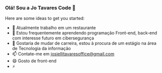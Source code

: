 ### Olá! Sou a Jo Tavares Code 👋


Here are some ideas to get you started:

- 🔭 Atualmente trabalho em um restaurante
- 🌱 Estou frequentemente aprendendo programação Front-end, back-end com interesse futuro em cibersegurança
- 👯 Gostaria de mudar de carreira, estou à procura de um estágio na área de Tecnologia da informação
- 📫 Contate-me em josiellitavaresoffice@gmail.com
- 😄 Gosto de front-end
- ⚡ 
